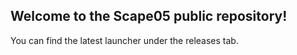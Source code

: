 ## Welcome to the Scape05 public repository!

You can find the latest launcher under the releases tab.
